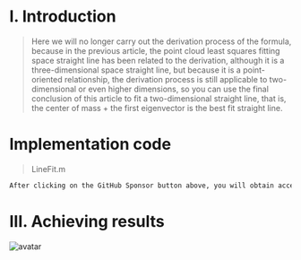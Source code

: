 #  I. Introduction 

>  Here we will no longer carry out the derivation process of the formula, because in the previous article, the point cloud least squares fitting space straight line has been related to the derivation, although it is a three-dimensional space straight line, but because it is a point-oriented relationship, the derivation process is still applicable to two-dimensional or even higher dimensions, so you can use the final conclusion of this article to fit a two-dimensional straight line, that is, the center of mass + the first eigenvector is the best fit straight line. 

#  Implementation code 

>  LineFit.m 

 ```python  
After clicking on the GitHub Sponsor button above, you will obtain access permissions to my private code repository ( https://github.com/slowlon/my_code_bar ) to view this blog code. By searching the code number of this blog, you can find the code you need, code number is: 2024020309574092352
 ```  
#  III. Achieving results 

![avatar]( ee31711ca0d24152967e8b5bbb5d6769.png) 

